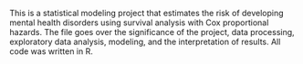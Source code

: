 This is a statistical modeling project that estimates the risk of developing mental health disorders using survival analysis with Cox proportional hazards. The file goes over the significance of the project, data processing, exploratory data analysis, modeling, and the interpretation of results. All code was written in R. 
